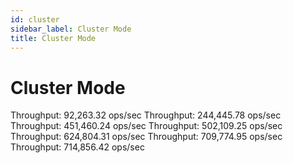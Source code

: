 ```yaml
---
id: cluster
sidebar_label: Cluster Mode
title: Cluster Mode
---
```


# Cluster Mode




Throughput: 92,263.32 ops/sec
Throughput: 244,445.78 ops/sec
Throughput: 451,460.24 ops/sec
Throughput: 502,109.25 ops/sec
Throughput: 624,804.31 ops/sec
Throughput: 709,774.95 ops/sec
Throughput: 714,856.42 ops/sec
